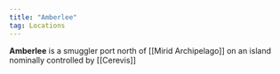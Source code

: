```yaml
---
title: "Amberlee"
tag: Locations
---
```


**Amberlee** is a smuggler port north of [[Mirid Archipelago]] on an island nominally controlled by [[Cerevis]]
